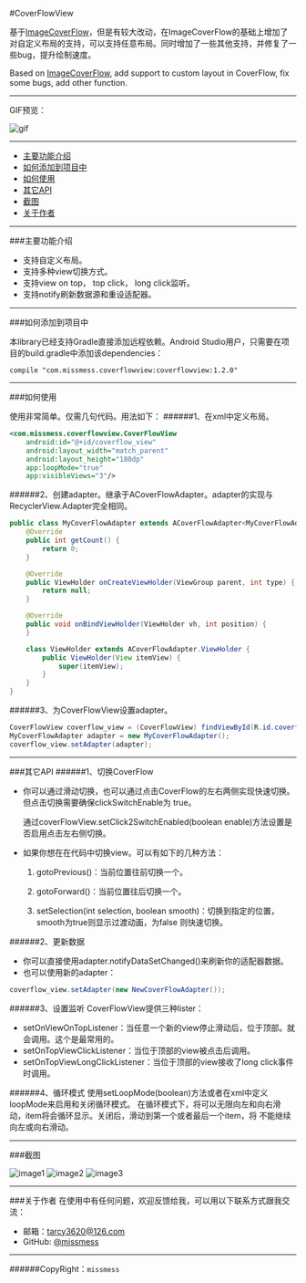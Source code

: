#CoverFlowView

  基于[ImageCoverFlow](https://github.com/dolphinwang/ImageCoverFlow)，但是有较大改动，在ImageCoverFlow的基础上增加了
  对自定义布局的支持，可以支持任意布局。同时增加了一些其他支持，并修复了一些bug，提升绘制速度。

  Based on [ImageCoverFlow](https://github.com/dolphinwang/ImageCoverFlow), add support to custom
  layout in CoverFlow, fix some bugs, add other function.

---
  GIF预览：

  ![gif](https://raw.githubusercontent.com/missmess/CoverFlowView/master/raw/sample.gif)

---

  * [主要功能介绍](#主要功能介绍)
  * [如何添加到项目中](#如何添加到项目中)
  * [如何使用](#如何使用)
  * [其它API](#其它API)
  * [截图](#截图)
  * [关于作者](#关于作者)

---

###主要功能介绍

* 支持自定义布局。
* 支持多种view切换方式。
* 支持view on top， top click， long click监听。
* 支持notify刷新数据源和重设适配器。

---

###如何添加到项目中

本library已经支持Gradle直接添加远程依赖。Android Studio用户，只需要在项目的build.gradle中添加该dependencies：

  `
    compile "com.missmess.coverflowview:coverflowview:1.2.0"
  `

---

###如何使用

使用非常简单。仅需几句代码。用法如下：
######1、在xml中定义布局。
```xml
<com.missmess.coverflowview.CoverFlowView
    android:id="@+id/coverflow_view"
    android:layout_width="match_parent"
    android:layout_height="180dp"
    app:loopMode="true"
	app:visibleViews="3"/>
```
######2、创建adapter。继承于ACoverFlowAdapter。adapter的实现与RecyclerView.Adapter完全相同。
```java
public class MyCoverFlowAdapter extends ACoverFlowAdapter<MyCoverFlowAdapter.ViewHolder> {
    @Override
    public int getCount() {
        return 0;
    }

    @Override
    public ViewHolder onCreateViewHolder(ViewGroup parent, int type) {
        return null;
    }

    @Override
    public void onBindViewHolder(ViewHolder vh, int position) {
    }

    class ViewHolder extends ACoverFlowAdapter.ViewHolder {
        public ViewHolder(View itemView) {
            super(itemView);
        }
    }
}
```

######3、为CoverFlowView设置adapter。
```java
CoverFlowView coverflow_view = (CoverFlowView) findViewById(R.id.coverflow_view);
MyCoverFlowAdapter adapter = new MyCoverFlowAdapter();
coverflow_view.setAdapter(adapter);
```
---

###其它API
######1、切换CoverFlow
* 你可以通过滑动切换，也可以通过点击CoverFlow的左右两侧实现快速切换。但点击切换需要确保clickSwitchEnable为
true。

  通过coverFlowView.setClick2SwitchEnabled(boolean enable)方法设置是否启用点击左右侧切换。

* 如果你想在在代码中切换view。可以有如下的几种方法：

  1. gotoPrevious()：当前位置往前切换一个。

  2. gotoForward()：当前位置往后切换一个。

  3. setSelection(int selection, boolean smooth)：切换到指定的位置，smooth为true则显示过渡动画，为false
则快速切换。

######2、更新数据
* 你可以直接使用adapter.notifyDataSetChanged()来刷新你的适配器数据。
* 也可以使用新的adapter：
```java
coverflow_view.setAdapter(new NewCoverFlowAdapter());
```

######3、设置监听
CoverFlowView提供三种lister：

* setOnViewOnTopListener：当任意一个新的view停止滑动后，位于顶部。就会调用。这个是最常用的。
* setOnTopViewClickListener：当位于顶部的view被点击后调用。
* setOnTopViewLongClickListener：当位于顶部的view接收了long click事件时调用。


######4、循环模式
使用setLoopMode(boolean)方法或者在xml中定义loopMode来启用和关闭循环模式。
在循环模式下，将可以无限向左和向右滑动，item将会循环显示。关闭后，滑动到第一个或者最后一个item，将
不能继续向左或向右滑动。


---

###截图

  ![image1](https://raw.githubusercontent.com/missmess/CoverFlowView/master/raw/screenshot_1.jpg)
  ![image2](https://raw.githubusercontent.com/missmess/CoverFlowView/master/raw/screenshot_2.jpg)
  ![image3](https://raw.githubusercontent.com/missmess/CoverFlowView/master/raw/screenshot_3.jpg)

---

###关于作者
在使用中有任何问题，欢迎反馈给我，可以用以下联系方式跟我交流：

* 邮箱：<tarcy3620@126.com>
* GitHub: [@missmess](https://github.com/missmess)

---
######CopyRight：`missmess`

